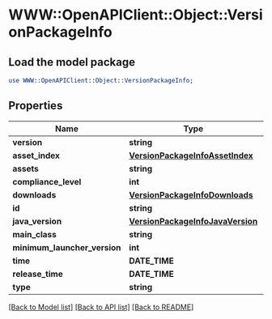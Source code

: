 # WWW::OpenAPIClient::Object::VersionPackageInfo

## Load the model package
```perl
use WWW::OpenAPIClient::Object::VersionPackageInfo;
```

## Properties
Name | Type | Description | Notes
------------ | ------------- | ------------- | -------------
**version** | **string** |  | [optional] 
**asset_index** | [**VersionPackageInfoAssetIndex**](VersionPackageInfoAssetIndex.md) |  | [optional] 
**assets** | **string** |  | [optional] 
**compliance_level** | **int** |  | [optional] 
**downloads** | [**VersionPackageInfoDownloads**](VersionPackageInfoDownloads.md) |  | [optional] 
**id** | **string** |  | [optional] 
**java_version** | [**VersionPackageInfoJavaVersion**](VersionPackageInfoJavaVersion.md) |  | [optional] 
**main_class** | **string** |  | [optional] 
**minimum_launcher_version** | **int** |  | [optional] 
**time** | **DATE_TIME** |  | [optional] 
**release_time** | **DATE_TIME** |  | [optional] 
**type** | **string** |  | [optional] 

[[Back to Model list]](../README.md#documentation-for-models) [[Back to API list]](../README.md#documentation-for-api-endpoints) [[Back to README]](../README.md)


